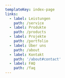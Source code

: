 ```yaml
---
templateKey: index-page
links:
  - label: Leistungen
    path: /service
  - label: Produkte
    path: /products
  - label: Projekte
    path: /portfolio
  - label: Über uns
    path: /about
  - label: Kontakt
    path: '/about#contact'
  - label: FAQ
    path: /faq
---
```


